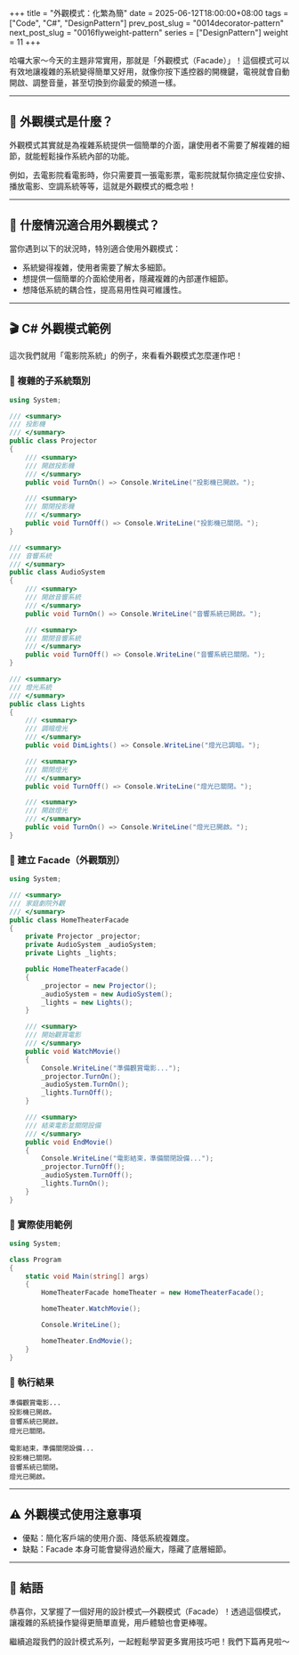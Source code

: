 +++
title = "外觀模式：化繁為簡"
date = 2025-06-12T18:00:00+08:00
tags = ["Code", "C#", "DesignPattern"]
prev_post_slug = "0014decorator-pattern"
next_post_slug = "0016flyweight-pattern"
series = ["DesignPattern"]
weight = 11
+++

哈囉大家～今天的主題非常實用，那就是「外觀模式（Facade）」！這個模式可以有效地讓複雜的系統變得簡單又好用，就像你按下遙控器的開機鍵，電視就會自動開啟、調整音量，甚至切換到你最愛的頻道一樣。

---

## 🌟 外觀模式是什麼？

外觀模式其實就是為複雜系統提供一個簡單的介面，讓使用者不需要了解複雜的細節，就能輕鬆操作系統內部的功能。

例如，去電影院看電影時，你只需要買一張電影票，電影院就幫你搞定座位安排、播放電影、空調系統等等，這就是外觀模式的概念啦！

---

## 🤔 什麼情況適合用外觀模式？

當你遇到以下的狀況時，特別適合使用外觀模式：

- 系統變得複雜，使用者需要了解太多細節。
- 想提供一個簡單的介面給使用者，隱藏複雜的內部運作細節。
- 想降低系統的耦合性，提高易用性與可維護性。

---

## 🎬 C# 外觀模式範例

這次我們就用「電影院系統」的例子，來看看外觀模式怎麼運作吧！

### 🎥 複雜的子系統類別

```csharp
using System;

/// <summary>
/// 投影機
/// </summary>
public class Projector
{
    /// <summary>
    /// 開啟投影機
    /// </summary>
    public void TurnOn() => Console.WriteLine("投影機已開啟。");

    /// <summary>
    /// 關閉投影機
    /// </summary>
    public void TurnOff() => Console.WriteLine("投影機已關閉。");
}

/// <summary>
/// 音響系統
/// </summary>
public class AudioSystem
{
    /// <summary>
    /// 開啟音響系統
    /// </summary>
    public void TurnOn() => Console.WriteLine("音響系統已開啟。");

    /// <summary>
    /// 關閉音響系統
    /// </summary>
    public void TurnOff() => Console.WriteLine("音響系統已關閉。");
}

/// <summary>
/// 燈光系統
/// </summary>
public class Lights
{
    /// <summary>
    /// 調暗燈光
    /// </summary>
    public void DimLights() => Console.WriteLine("燈光已調暗。");

    /// <summary>
    /// 關閉燈光
    /// </summary>
    public void TurnOff() => Console.WriteLine("燈光已關閉。");

    /// <summary>
    /// 開啟燈光
    /// </summary>
    public void TurnOn() => Console.WriteLine("燈光已開啟。");
}
```

### 🎫 建立 Facade（外觀類別）

```csharp
using System;

/// <summary>
/// 家庭劇院外觀
/// </summary>
public class HomeTheaterFacade
{
    private Projector _projector;
    private AudioSystem _audioSystem;
    private Lights _lights;

    public HomeTheaterFacade()
    {
        _projector = new Projector();
        _audioSystem = new AudioSystem();
        _lights = new Lights();
    }

    /// <summary>
    /// 開始觀賞電影
    /// </summary>
    public void WatchMovie()
    {
        Console.WriteLine("準備觀賞電影...");
        _projector.TurnOn();
        _audioSystem.TurnOn();
        _lights.TurnOff();
    }

    /// <summary>
    /// 結束電影並關閉設備
    /// </summary>
    public void EndMovie()
    {
        Console.WriteLine("電影結束，準備關閉設備...");
        _projector.TurnOff();
        _audioSystem.TurnOff();
        _lights.TurnOn();
    }
}
```

### 🚀 實際使用範例

```csharp
using System;

class Program
{
    static void Main(string[] args)
    {
        HomeTheaterFacade homeTheater = new HomeTheaterFacade();

        homeTheater.WatchMovie();

        Console.WriteLine();

        homeTheater.EndMovie();
    }
}
```

### 🎯 執行結果

```
準備觀賞電影...
投影機已開啟。
音響系統已開啟。
燈光已關閉。

電影結束，準備關閉設備...
投影機已關閉。
音響系統已關閉。
燈光已開啟。
```

---

## ⚠️ 外觀模式使用注意事項

- 優點：簡化客戶端的使用介面、降低系統複雜度。
- 缺點：Facade 本身可能會變得過於龐大，隱藏了底層細節。

---

## 🎉 結語

恭喜你，又掌握了一個好用的設計模式—外觀模式（Facade）！透過這個模式，讓複雜的系統操作變得更簡單直覺，用戶體驗也會更棒喔。

繼續追蹤我們的設計模式系列，一起輕鬆學習更多實用技巧吧！我們下篇再見啦～


